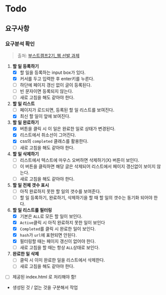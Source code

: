 # Todo

## 요구사항

### 요구분석 확인
>출처: [부스트캠프2기_웹 선발 과제](https://github.com/connect-boostcamp/todolist)
1. **할 일 등록하기**
	- [x] 할 일을 등록하는 input box가 있다.
	- [x] 커서를 두고 입력한 후 enter키를 누른다.
	- [ ] 하단에 페이지 갱신 없이 글이 등록된다.
	- [ ] 빈 문자이면 등록되지 않는다.
	- [ ] 새로 고침을 해도 같아야 한다.
2. **할 일 리스트**
	- [ ] 페이지가 로드되면, 등록된 할 일 리스트를 보여진다.
	- [x] 최신 할 일이 앞에 보여진다.
3. **할 일 완료하기**
	- [x] 버튼을 클릭 시 이 일은 완료한 일로 상태가 변경된다.
	- [x] 리스트에서 취소선이 그어진다.
	- [x] css의 `completed` 클래스를 활용한다.
	- [ ] 새로 고침을 해도 같아야 한다.
5. **할 일 삭제하기**
	- [ ] 리스트에서 텍스트에 마우스 오버하면 삭제하기(X) 버튼이 보인다. 
	- [ ] 이 버튼을 클릭하면 해당 글은 삭제되어 리스트에서 페이지 갱신없이 보이지 않는다.
	- [ ] 새로 고침을 해도 같아야 한다.
6. **할 일 전체 갯수 표시**
	- [ ] 아직 완료하지 못한 할 일의 갯수를 보여준다.
	- [ ] 할 일 등록하기, 완료하기, 삭제하기을 할 때 할 일의 갯수는 동기화 되어야 한다.
7. **할 일 리스트를 필터링**
	- [x] 기본은 `ALL`로 모든 할 일이 보인다.
	- [x] `Active`클릭 시 아직 완료하지 못한 일이 보인다
	- [x] `Completed`를 클릭 시 완료한 일이 보인다.
	- [x] `hash`가 `url`에 표현되면 안된다.
	- [x] 필터링할 때는 페이지 갱신이 없어야 한다.
	- [ ] 새로 고침을 할 때는 항상 `ALL`상태로 보인다.
8. **완료한 일 삭제**
	- [ ] 클릭 시 이미 완료한 일을 리스트에서 삭제한다.
	- [ ] 새로 고침을 해도 같아야 한다.

- [ ] 제공된 index.html 로 처리해야 함!
- 생성된 것 / 없는 것을 구분해서 작업